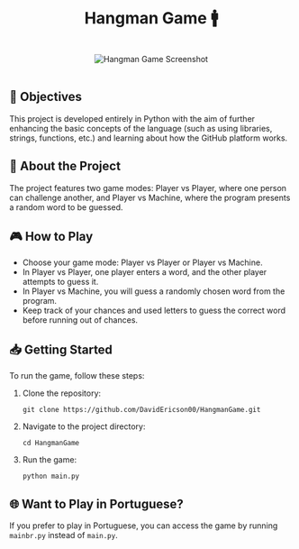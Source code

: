 <h1 align="center">
    Hangman Game 🚹
</h1>
<br>
<div align="center">
    <img src="https://i.imgur.com/05lZqFr.png" alt="Hangman Game Screenshot">
</div>
<br>
<h2>📌 Objectives</h2>
<p>
    This project is developed entirely in Python with the aim of further enhancing the basic concepts of the language (such as using libraries, strings, functions, etc.) and learning about how the GitHub platform works.
</p>

<h2>💫 About the Project</h2>
<p>
    The project features two game modes: Player vs Player, where one person can challenge another, and Player vs Machine, where the program presents a random word to be guessed.
</p>

<h2>🎮 How to Play</h2>
<ul>
    <li>Choose your game mode: Player vs Player or Player vs Machine.</li>
    <li>In Player vs Player, one player enters a word, and the other player attempts to guess it.</li>
    <li>In Player vs Machine, you will guess a randomly chosen word from the program.</li>
    <li>Keep track of your chances and used letters to guess the correct word before running out of chances.</li>
</ul>

<h2>📥 Getting Started</h2>
<p>
    To run the game, follow these steps:
</p>
<ol>
    <li>Clone the repository:</li>
    <pre><code>git clone https://github.com/DavidEricson00/HangmanGame.git</code></pre>
    <li>Navigate to the project directory:</li>
    <pre><code>cd HangmanGame</code></pre>
    <li>Run the game:</li>
    <pre><code>python main.py</code></pre>
</ol>
<h2>🌐 Want to Play in Portuguese?</h2>
<p>
If you prefer to play in Portuguese, you can access the game by running <code>mainbr.py</code> instead of <code>main.py</code>.
</p>
